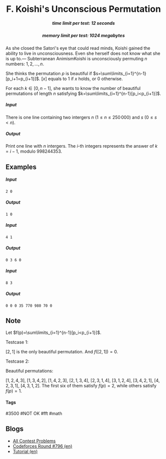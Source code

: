 <h1 style='text-align: center;'> F. Koishi's Unconscious Permutation</h1>

<h5 style='text-align: center;'>time limit per test: 12 seconds</h5>
<h5 style='text-align: center;'>memory limit per test: 1024 megabytes</h5>

As she closed the Satori's eye that could read minds, Koishi gained the ability to live in unconsciousness. Even she herself does not know what she is up to.— Subterranean AnimismKoishi is unconsciously permuting $n$ numbers: $1, 2, \ldots, n$.

She thinks the permutation $p$ is beautiful if $s=\sum\limits_{i=1}^{n-1} [p_i+1=p_{i+1}]$. $[x]$ equals to $1$ if $x$ holds, or $0$ otherwise.

For each $k\in[0,n-1]$, she wants to know the number of beautiful permutations of length $n$ satisfying $k=\sum\limits_{i=1}^{n-1}[p_i<p_{i+1}]$.

##### Input

There is one line containing two intergers $n$ ($1 \leq n \leq 250\,000$) and $s$ ($0 \leq s < n$).

##### Output

Print one line with $n$ intergers. The $i$-th integers represents the answer of $k=i-1$, modulo $998244353$.

## Examples

##### Input


```text
2 0
```
##### Output


```text
1 0
```
##### Input


```text
4 1
```
##### Output


```text
0 3 6 0
```
##### Input


```text
8 3
```
##### Output


```text
0 0 0 35 770 980 70 0
```
## Note

Let $f(p)=\sum\limits_{i=1}^{n-1}[p_i<p_{i+1}]$.

Testcase 1:

$[2,1]$ is the only beautiful permutation. And $f([2,1])=0$.

Testcase 2:

Beautiful permutations:

$[1,2,4,3]$, $[1,3,4,2]$, $[1,4,2,3]$, $[2,1,3,4]$, $[2,3,1,4]$, $[3,1,2,4]$, $[3,4,2,1]$, $[4,2,3,1]$, $[4,3,1,2]$. The first six of them satisfy $f(p)=2$, while others satisfy $f(p)=1$.



#### Tags 

#3500 #NOT OK #fft #math 

## Blogs
- [All Contest Problems](../Codeforces_Round_796_(Div._1).md)
- [Codeforces Round #796 (en)](../blogs/Codeforces_Round_796_(en).md)
- [Tutorial (en)](../blogs/Tutorial_(en).md)
